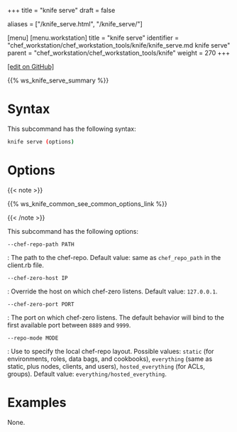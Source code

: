 +++
title = "knife serve"
draft = false

aliases = ["/knife_serve.html", "/knife_serve/"]

[menu]
  [menu.workstation]
    title = "knife serve"
    identifier = "chef_workstation/chef_workstation_tools/knife/knife_serve.md knife serve"
    parent = "chef_workstation/chef_workstation_tools/knife"
    weight = 270
+++    

[\[edit on GitHub\]](https://github.com/chef/chef-workstation/blob/master/www/content/workstation/knife_serve.md)

{{% ws_knife_serve_summary %}}

Syntax
======

This subcommand has the following syntax:

``` bash
knife serve (options)
```

Options
=======

{{< note >}}

{{% ws_knife_common_see_common_options_link %}}

{{< /note >}}

This subcommand has the following options:

`--chef-repo-path PATH`

:   The path to the chef-repo. Default value: same as `chef_repo_path`
    in the client.rb file.

`--chef-zero-host IP`

:   Override the host on which chef-zero listens. Default value:
    `127.0.0.1`.

`--chef-zero-port PORT`

:   The port on which chef-zero listens. The default behavior will bind
    to the first available port between `8889` and `9999`.

`--repo-mode MODE`

:   Use to specify the local chef-repo layout. Possible values: `static`
    (for environments, roles, data bags, and cookbooks), `everything`
    (same as static, plus nodes, clients, and users),
    `hosted_everything` (for ACLs, groups). Default value:
    `everything/hosted_everything`.

Examples
========

None.
